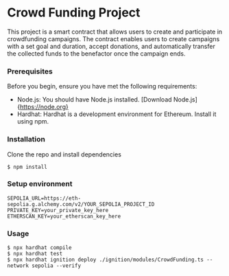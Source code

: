 # Crowd Funding Project

This project is a smart contract that allows users to create and participate in crowdfunding campaigns. The contract enables users to create campaigns with a set goal and duration, accept donations, and automatically transfer the collected funds to the benefactor once the campaign ends.

### Prerequisites

Before you begin, ensure you have met the following requirements:

- Node.js: You should have Node.js installed. [Download Node.js]{https://node.org}
- Hardhat: Hardhat is a development environment for Ethereum. Install it using npm.

### Installation

Clone the repo and install dependencies
```shell
$ npm install
```

### Setup environment

```shell
SEPOLIA_URL=https://eth-sepolia.g.alchemy.com/v2/YOUR_SEPOLIA_PROJECT_ID
PRIVATE_KEY=your_private_key_here
ETHERSCAN_KEY=your_etherscan_key_here
```

### Usage

```shell
$ npx hardhat compile
$ npx hardhat test
$ npx hardhat ignition deploy ./ignition/modules/CrowdFunding.ts --network sepolia --verify
```
